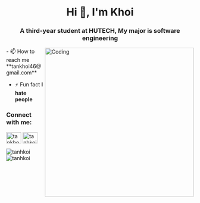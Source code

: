 <h1 align="center">Hi 👋, I'm Khoi</h1>
<h3 align="center">A third-year student at HUTECH, My major is software engineering</h3>
<img align="right" alt="Coding" width="400" src="https://media4.giphy.com/media/ZxzzPzlimXj9k1M262/giphy.gif">
- 📫 How to reach me **tankhoi46@gmail.com**

- ⚡ Fun fact **I hate people**

<h3 align="left">Connect with me:</h3>
<p align="left">
<a href="https://fb.com/tankhoi.ntk" target="blank"><img align="center" src="https://raw.githubusercontent.com/rahuldkjain/github-profile-readme-generator/master/src/images/icons/Social/facebook.svg" alt="tankhoi.ntk" height="30" width="40" /></a>
<a href="https://instagram.com/tanhkoi.img" target="blank"><img align="center" src="https://raw.githubusercontent.com/rahuldkjain/github-profile-readme-generator/master/src/images/icons/Social/instagram.svg" alt="tanhkoi.img" height="30" width="40" /></a>
</p>

<p><img align="left" src="https://github-readme-stats.vercel.app/api/top-langs?username=tanhkoi&show_icons=true&locale=en&layout=compact" alt="tanhkoi" /></p>

<p><img align="left" src="https://github-readme-streak-stats.herokuapp.com/?user=tanhkoi&" alt="tanhkoi" /></p>
